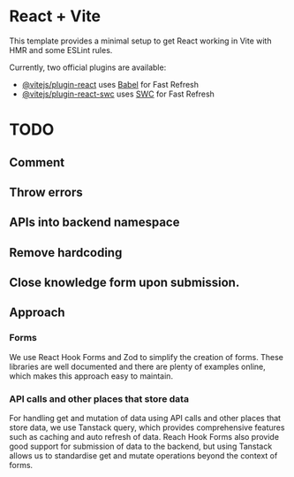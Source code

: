# React + Vite

This template provides a minimal setup to get React working in Vite with HMR and some ESLint rules.

Currently, two official plugins are available:

- [@vitejs/plugin-react](https://github.com/vitejs/vite-plugin-react/blob/main/packages/plugin-react/README.md) uses [Babel](https://babeljs.io/) for Fast Refresh
- [@vitejs/plugin-react-swc](https://github.com/vitejs/vite-plugin-react-swc) uses [SWC](https://swc.rs/) for Fast Refresh


# TODO
## Comment
## Throw errors
## APIs into backend namespace
## Remove hardcoding
## Close knowledge form upon submission.


## Approach

### Forms
We use React Hook Forms and Zod to simplify the creation of forms. These libraries are well documented and there are plenty of examples online, which makes this approach easy to maintain.

### API calls and other places that store data
For handling get and mutation of data using API calls and other places that store data, we use Tanstack query, which provides comprehensive features such as caching and auto refresh of data. Reach Hook Forms also provide good support for submission of data to the backend, but using Tanstack allows us to standardise get and mutate operations beyond the context of forms.